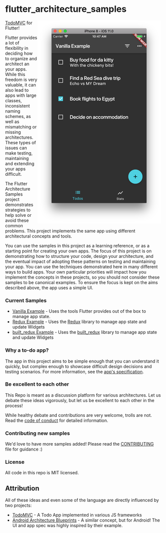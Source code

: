 # flutter_architecture_samples

<img align="right" src="assets/todo-list.png" alt="List of Todos Screen">

[TodoMVC](http://todomvc.com) for Flutter!

Flutter provides a lot of flexibility in deciding how to organize and architect an your apps. While this freedom is very valuable, it can also lead to apps with large classes, inconsistent naming schemes, as well as mismatching or missing architectures. These types of issues can make testing, maintaining and extending your apps difficult.

The Flutter Architecture Samples project demonstrates strategies to help solve or avoid these common problems. This project implements the same app using different architectural concepts and tools.

You can use the samples in this project as a learning reference, or as a starting point for creating your own apps. The focus of this project is on demonstrating how to structure your code, design your architecture, and the eventual impact of adopting these patterns on testing and maintaining your app. You can use the techniques demonstrated here in many different ways to build apps. Your own particular priorities will impact how you implement the concepts in these projects, so you should not consider these samples to be canonical examples. To ensure the focus is kept on the aims described above, the app uses a simple UI.

### Current Samples

  * [Vanilla Example](https://gitlab.com/brianegan/flutter_architecture_samples/tree/master/example/vanilla) - Uses the tools Flutter provides out of the box to manage app state.
  * [Redux Example](https://gitlab.com/brianegan/flutter_architecture_samples/tree/master/example/redux) - Uses the [Redux](https://pub.dartlang.org/packages/redux) library to manage app state and update Widgets
  * [built_redux Example](https://gitlab.com/brianegan/flutter_architecture_samples/tree/master/example/built_redux) - Uses the [built_redux](https://pub.dartlang.org/packages/redux) library to manage app state and update Widgets
  
### Why a to-do app?
   
The app in this project aims to be simple enough that you can understand it quickly, but complex enough to showcase difficult design decisions and testing scenarios. For more information, see the [app's specification](https://gitlab.com/brianegan/flutter_architecture_samples/blob/master/app_spec.md).

### Be excellent to each other

This Repo is meant as a discussion platform for various architectures. Let us debate these ideas vigorously, but let us be excellent to each other in the process! 

While healthy debate and contributions are very welcome, trolls are not. Read the [code of conduct](https://gitlab.com/brianegan/flutter_architecture_samples/blob/master/code-of-conduct.md) for detailed information. 

### Contributing new samples

We'd love to have more samples added! Please read the [CONTRIBUTING](https://gitlab.com/brianegan/flutter_architecture_samples/blob/master/CONTRIBUTING.md) file for guidance :)

### License

All code in this repo is MIT licensed.

## Attribution

All of these ideas and even some of the language are directly influenced by two projects:

  - [TodoMVC](http://todomvc.com) - A Todo App implemented in various JS frameworks
  - [Android Architecture Blueprints](https://github.com/googlesamples/android-architecture) - A similar concept, but for Android! The UI and app spec was highly inspired by their example. 